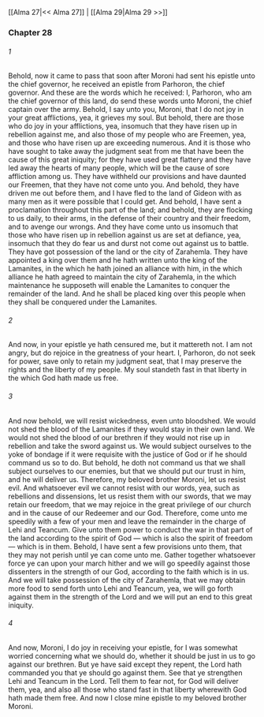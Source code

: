 [[Alma 27|<< Alma 27]]  |  [[Alma 29|Alma 29 >>]]

### Chapter 28
###### 1
Behold, now it came to pass that soon after Moroni had sent his epistle unto the chief governor, he received an epistle from Parhoron, the chief governor. And these are the words which he received: I, Parhoron, who am the chief governor of this land, do send these words unto Moroni, the chief captain over the army. Behold, I say unto you, Moroni, that I do not joy in your great afflictions, yea, it grieves my soul. But behold, there are those who do joy in your afflictions, yea, insomuch that they have risen up in rebellion against me, and also those of my people who are Freemen, yea, and those who have risen up are exceeding numerous. And it is those who have sought to take away the judgment seat from me that have been the cause of this great iniquity; for they have used great flattery and they have led away the hearts of many people, which will be the cause of sore affliction among us. They have withheld our provisions and have daunted our Freemen, that they have not come unto you. And behold, they have driven me out before them, and I have fled to the land of Gideon with as many men as it were possible that I could get. And behold, I have sent a proclamation throughout this part of the land; and behold, they are flocking to us daily, to their arms, in the defense of their country and their freedom, and to avenge our wrongs. And they have come unto us insomuch that those who have risen up in rebellion against us are set at defiance, yea, insomuch that they do fear us and durst not come out against us to battle. They have got possession of the land or the city of Zarahemla. They have appointed a king over them and he hath written unto the king of the Lamanites, in the which he hath joined an alliance with him, in the which alliance he hath agreed to maintain the city of Zarahemla, in the which maintenance he supposeth will enable the Lamanites to conquer the remainder of the land. And he shall be placed king over this people when they shall be conquered under the Lamanites.

###### 2
And now, in your epistle ye hath censured me, but it mattereth not. I am not angry, but do rejoice in the greatness of your heart. I, Parhoron, do not seek for power, save only to retain my judgment seat, that I may preserve the rights and the liberty of my people. My soul standeth fast in that liberty in the which God hath made us free.

###### 3
And now behold, we will resist wickedness, even unto bloodshed. We would not shed the blood of the Lamanites if they would stay in their own land. We would not shed the blood of our brethren if they would not rise up in rebellion and take the sword against us. We would subject ourselves to the yoke of bondage if it were requisite with the justice of God or if he should command us so to do. But behold, he doth not command us that we shall subject ourselves to our enemies, but that we should put our trust in him, and he will deliver us. Therefore, my beloved brother Moroni, let us resist evil. And whatsoever evil we cannot resist with our words, yea, such as rebellions and dissensions, let us resist them with our swords, that we may retain our freedom, that we may rejoice in the great privilege of our church and in the cause of our Redeemer and our God. Therefore, come unto me speedily with a few of your men and leave the remainder in the charge of Lehi and Teancum. Give unto them power to conduct the war in that part of the land according to the spirit of God — which is also the spirit of freedom — which is in them. Behold, I have sent a few provisions unto them, that they may not perish until ye can come unto me. Gather together whatsoever force ye can upon your march hither and we will go speedily against those dissenters in the strength of our God, according to the faith which is in us. And we will take possession of the city of Zarahemla, that we may obtain more food to send forth unto Lehi and Teancum, yea, we will go forth against them in the strength of the Lord and we will put an end to this great iniquity.

###### 4
And now, Moroni, I do joy in receiving your epistle, for I was somewhat worried concerning what we should do, whether it should be just in us to go against our brethren. But ye have said except they repent, the Lord hath commanded you that ye should go against them. See that ye strengthen Lehi and Teancum in the Lord. Tell them to fear not, for God will deliver them, yea, and also all those who stand fast in that liberty wherewith God hath made them free. And now I close mine epistle to my beloved brother Moroni.